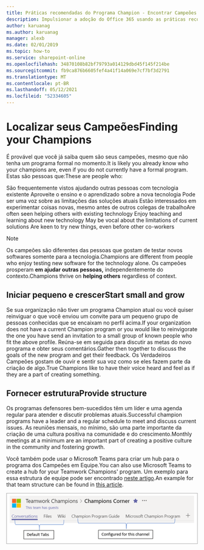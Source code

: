 ```yaml
---
title: Práticas recomendadas do Programa Champion - Encontrar Campeões
description: Impulsionar a adoção do Office 365 usando as práticas recomendadas do Programa Champion.
author: karuanag
ms.author: karuanag
manager: alexb
ms.date: 02/01/2019
ms.topic: how-to
ms.service: sharepoint-online
ms.openlocfilehash: 34870108b82bf79793a014129dbd45f145f214be
ms.sourcegitcommit: fb9ca876b6605fef4a41f14a069e7cf7bf3d2791
ms.translationtype: MT
ms.contentlocale: pt-BR
ms.lasthandoff: 05/12/2021
ms.locfileid: "52334605"
---
```

# <a name="finding-your-champions"></a><span data-ttu-id="c09d4-103">Localizar seus Campeões</span><span class="sxs-lookup"><span data-stu-id="c09d4-103">Finding your Champions</span></span> 

<span data-ttu-id="c09d4-104">É provável que você já saiba quem são seus campeões, mesmo que não tenha um programa formal no momento.</span><span class="sxs-lookup"><span data-stu-id="c09d4-104">It is likely you already know who your champions are, even if you do not currently have a formal program.</span></span>  <span data-ttu-id="c09d4-105">Estas são pessoas que:</span><span class="sxs-lookup"><span data-stu-id="c09d4-105">These are people who:</span></span>

<span data-ttu-id="c09d4-106">São frequentemente vistos ajudando outras pessoas com tecnologia existente Aproveite o ensino e o aprendizado sobre a nova tecnologia Pode ser uma voz sobre as limitações das soluções atuais Estão interessados em experimentar coisas novas, mesmo antes de outros colegas de trabalho</span><span class="sxs-lookup"><span data-stu-id="c09d4-106">Are often seen helping others with existing technology Enjoy teaching and learning about new technology May be vocal about the limitations of current solutions Are keen to try new things, even before other co-workers</span></span>

> [!NOTE]
> <span data-ttu-id="c09d4-107">Os campeões são diferentes das pessoas que gostam de testar novos softwares somente para a tecnologia.</span><span class="sxs-lookup"><span data-stu-id="c09d4-107">Champions are different from people who enjoy testing new software for the technology alone.</span></span> <span data-ttu-id="c09d4-108">Os campeões prosperam **em ajudar outras pessoas,** independentemente do contexto.</span><span class="sxs-lookup"><span data-stu-id="c09d4-108">Champions thrive on **helping others** regardless of context.</span></span> 

## <a name="start-small-and-grow"></a><span data-ttu-id="c09d4-109">Iniciar pequeno e crescer</span><span class="sxs-lookup"><span data-stu-id="c09d4-109">Start small and grow</span></span>

<span data-ttu-id="c09d4-110">Se sua organização não tiver um programa Champion atual ou você quiser reinviguar o que você enviou um convite para um pequeno grupo de pessoas conhecidas que se encaixam no perfil acima.</span><span class="sxs-lookup"><span data-stu-id="c09d4-110">If your organization does not have a current Champion program or you would like to reinvigorate the one you have send an invitation to a small group of known people who fit the above profile.</span></span>  <span data-ttu-id="c09d4-111">Reúna-se em seguida para discutir as metas do novo programa e obter seus comentários.</span><span class="sxs-lookup"><span data-stu-id="c09d4-111">Gather then together to discuss the goals of the new program and get their feedback.</span></span> <span data-ttu-id="c09d4-112">Os Verdadeiros Campeões gostam de ouvir e sentir sua voz como se eles fazem parte da criação de algo.</span><span class="sxs-lookup"><span data-stu-id="c09d4-112">True Champions like to have their voice heard and feel as if they are a part of creating something.</span></span>  

## <a name="provide-structure"></a><span data-ttu-id="c09d4-113">Fornecer estrutura</span><span class="sxs-lookup"><span data-stu-id="c09d4-113">Provide structure</span></span>

<span data-ttu-id="c09d4-114">Os programas defensores bem-sucedidos têm um líder e uma agenda regular para atender e discutir problemas atuais.</span><span class="sxs-lookup"><span data-stu-id="c09d4-114">Successful champion programs have a leader and a regular schedule to meet and discuss current issues.</span></span>  <span data-ttu-id="c09d4-115">As reuniões mensais, no mínimo, são uma parte importante da criação de uma cultura positiva na comunidade e do crescimento.</span><span class="sxs-lookup"><span data-stu-id="c09d4-115">Monthly meetings at a minimum are an important part of creating a positive culture in the community and fostering growth.</span></span>  

<span data-ttu-id="c09d4-116">Você também pode usar o Microsoft Teams para criar um hub para o programa dos Campeões em Equipe.</span><span class="sxs-lookup"><span data-stu-id="c09d4-116">You can also use Microsoft Teams to create a hub for your Teamwork Champions' program.</span></span>  <span data-ttu-id="c09d4-117">Um exemplo para essa estrutura de equipe pode ser encontrado [neste artigo](/MicrosoftTeams/teams-adoption-your-first-teams).</span><span class="sxs-lookup"><span data-stu-id="c09d4-117">An example for that team structure can be found in [this article](/MicrosoftTeams/teams-adoption-your-first-teams).</span></span>

![guias de equipe do campeão do trabalho em equipe](media/teams-adoption-tab-example.png)